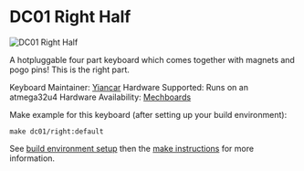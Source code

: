 # DC01 Right Half

![DC01 Right Half](https://i.imgur.com/PTn0sp8.jpg)

A hotpluggable four part keyboard which comes together with magnets and pogo pins! This is the right part.

Keyboard Maintainer: [Yiancar](https://github.com/yiancar)
Hardware Supported: Runs on an atmega32u4
Hardware Availability: [Mechboards](https://mechboards.co.uk/)

Make example for this keyboard (after setting up your build environment):

    make dc01/right:default

See [build environment setup](https://docs.qmk.fm/build_environment_setup.html) then the [make instructions](https://docs.qmk.fm/make_instructions.html) for more information.

